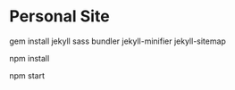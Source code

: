 # Personal Site

gem install jekyll sass bundler jekyll-minifier jekyll-sitemap

npm install

npm start
